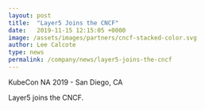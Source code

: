 ```yaml
---
layout: post
title:  "Layer5 Joins the CNCF"
date:   2019-11-15 12:15:05 +0000
image: /assets/images/partners/cncf-stacked-color.svg
author: Lee Calcote
type: news
permalink: /company/news/layer5-joins-the-cncf
---
```

KubeCon NA 2019 - San Diego, CA

Layer5 joins the CNCF.
